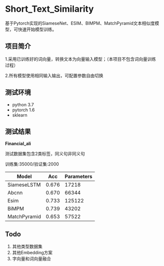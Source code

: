 # Short_Text_Similarity

基于Pytorch实现的SiameseNet、ESIM、BIMPM、MatchPyramid文本相似度模型，可快速开始模型训练。

## 项目简介

1.采用已训练好的词向量，转换文本为向量输入模型；（本项目不包含词向量训练过程）

2.所有模型使用相同输入输出，可配置参数自由切换

## 测试环境

- python 3.7
- pytorch 1.6
- sklearn

## 测试结果

**Financial_ali**

测试数据集包含2类标签，同义句非同义句

训练集:35000/验证集:2000

| Model        | Acc   | Parameters |
| ------------ | ----- | ---------- |
| SiameseLSTM  | 0.676 | 17218      |
| Abcnn        | 0.670 | 66344      |
| Esim         | 0.733 | 125122     |
| BiMPM        | 0.739 | 43202      |
| MatchPyramid | 0.653 | 57522      |

## Todo

1. 其他类型数据集
2. 其他Embedding方案
3. 字向量和词向量融合